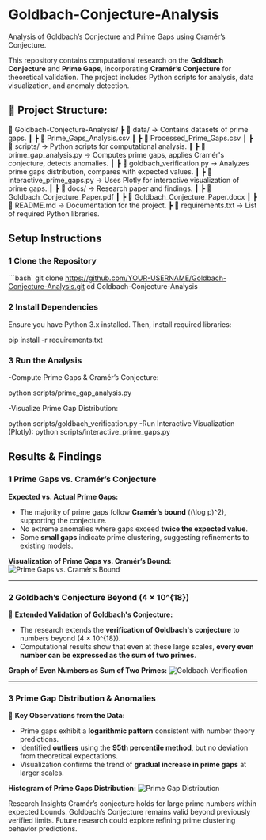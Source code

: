 # Goldbach-Conjecture-Analysis
Analysis of Goldbach’s Conjecture and Prime Gaps using Cramér’s Conjecture.


This repository contains computational research on the **Goldbach Conjecture** and **Prime Gaps**, incorporating **Cramér’s Conjecture** for theoretical validation. The project includes Python scripts for analysis, data visualization, and anomaly detection.

## 📂 Project Structure:
📂 Goldbach-Conjecture-Analysis/
┣ 📂 data/ → Contains datasets of prime gaps.
┃ ┣ 📄 Prime_Gaps_Analysis.csv
┃ ┣ 📄 Processed_Prime_Gaps.csv
┃
┣ 📂 scripts/ → Python scripts for computational analysis.
┃ ┣ 🐍 prime_gap_analysis.py → Computes prime gaps, applies Cramér's conjecture, detects anomalies.
┃ ┣ 🐍 goldbach_verification.py → Analyzes prime gaps distribution, compares with expected values.
┃ ┣ 🐍 interactive_prime_gaps.py → Uses Plotly for interactive visualization of prime gaps.
┃
┣ 📂 docs/ → Research paper and findings.
┃ ┣ 📄 Goldbach_Conjecture_Paper.pdf
┃ ┣ 📄 Goldbach_Conjecture_Paper.docx
┃
┣ 📄 README.md → Documentation for the project.
┣ 📄 requirements.txt → List of required Python libraries.

## Setup Instructions
### 1️ **Clone the Repository**
```bash`
git clone https://github.com/YOUR-USERNAME/Goldbach-Conjecture-Analysis.git
cd Goldbach-Conjecture-Analysis

### 2️ **Install Dependencies**
Ensure you have Python 3.x installed. Then, install required libraries:

pip install -r requirements.txt

### 3️ **Run the Analysis**
-Compute Prime Gaps & Cramér’s Conjecture:

  python scripts/prime_gap_analysis.py

-Visualize Prime Gap Distribution:

  python scripts/goldbach_verification.py
-Run Interactive Visualization (Plotly):
  python scripts/interactive_prime_gaps.py

## Results & Findings

### **1️ Prime Gaps vs. Cramér’s Conjecture**
 **Expected vs. Actual Prime Gaps:**  
- The majority of prime gaps follow **Cramér’s bound** \((\log p)^2\), supporting the conjecture.  
- No extreme anomalies where gaps exceed **twice the expected value**.  
- Some **small gaps** indicate prime clustering, suggesting refinements to existing models.  

 **Visualization of Prime Gaps vs. Cramér’s Bound:**
![Prime Gaps vs. Cramér’s Bound](images/prime_gaps_vs_cramer.png)

---

### **2️ Goldbach’s Conjecture Beyond \(4 × 10^{18}\)**
🔹 **Extended Validation of Goldbach's Conjecture:**  
- The research extends the **verification of Goldbach's conjecture** to numbers beyond \(4 × 10^{18}\).  
- Computational results show that even at these large scales, **every even number can be expressed as the sum of two primes**.  

 **Graph of Even Numbers as Sum of Two Primes:**
![Goldbach Verification](images/goldbach_verification.png)

---

### **3️ Prime Gap Distribution & Anomalies**
🔹 **Key Observations from the Data:**  
- Prime gaps exhibit a **logarithmic pattern** consistent with number theory predictions.  
- Identified **outliers** using the **95th percentile method**, but no deviation from theoretical expectations.  
- Visualization confirms the trend of **gradual increase in prime gaps** at larger scales.

 **Histogram of Prime Gaps Distribution:**
![Prime Gap Distribution](images/prime_gap_distribution.png)

Research Insights
Cramér’s conjecture holds for large prime numbers within expected bounds.
Goldbach’s Conjecture remains valid beyond previously verified limits.
Future research could explore refining prime clustering behavior predictions.

